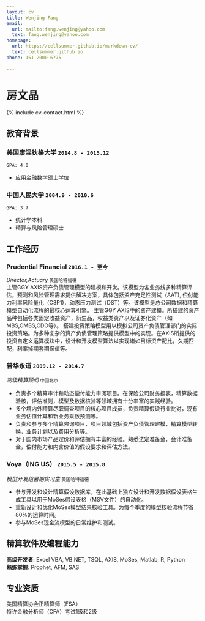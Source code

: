 ```yaml
---
layout: cv
title: Wenjing Fang
email:
  url: mailto:fang.wenjing@yahoo.com
  text: fang.wenjing@yahoo.com
homepage:
  url: https://cellsummer.github.io/markdown-cv/
  text: cellsummer.github.io
phone: 151-2000-6775
  
---
```


# **房文晶**

<!--
include contact information from the front matter
Supported arguments:
    - homepage: url, text
    - phone
    - email
-->

{% include cv-contact.html %}

## 教育背景

### **美国康涅狄格大学** `2014.8 - 2015.12`
```
GPA: 4.0
```
- 应用金融数学硕士学位

### **中国人民大学** `2004.9 - 2010.6`

```
GPA: 3.7
```
- 统计学本科
- 精算与风险管理硕士

## 工作经历

### **Prudential Financial** `2016.1 - 至今`

_Director,Actuary_ `美国哈特福德` <br>
主管GGY AXIS资产负债管理模型的建模和开发。该模型为各业务线多种精算评估，预测和风险管理需求提供解决方案，具体包括资产充足性测试（AAT), 偿付能力利率风险量化（C3P1)，动态压力测试（DST）等。该模型是总公司数据和精算模型自动化流程的最核心运算引擎。
主管GGY AXIS中的资产建模。所搭建的资产品种包括各类固定收益资产，衍生品，权益类资产以及证券化资产（如MBS,CMBS,CDO等）。
搭建投资策略模型用以模拟公司资产负债管理部门的实际投资策略。为多种复杂的资产负债管理策略提供模型中的实现。在AXIS所提供的投资自定义运算模块中，设计和开发模型算法以实现诸如目标资产配比，久期匹配，利率掉期套期保值等。

### **普华永道** `2009.12 - 2014.7`

_高级精算顾问_ `中国北京`<br> 
* 负责多个精算审计和动态偿付能力审阅项目。在保险公司财务报表，精算数据验核，评估准则，模型及数据核验等领域拥有十分丰富的实践经验。
* 多个境内外精算尽职调查项目的核心项目成员，负责精算假设行业比对，现有业务估值计算和新业务乘数预测等。
* 负责和参与多个精算咨询项目，项目领域包括资产负债管理建模，精算模型转换，业务计划以及费用分析等。
* 对于国内市场产品定价和评估拥有丰富的经验。熟悉法定准备金，会计准备金，偿付能力和内含价值的假设要求和评估方法。

### **Voya（ING US）** `2015.5 - 2015.8`

_模型开发组暑期实习生_ `美国哈特福德`<br> 
* 参与开发和设计精算假设数据库。在此基础上独立设计和开发数据假设表格生成工具以用于MoSes假设表格（MSV文件）的自动化。
* 重新设计和优化MoSes模型结果核验工具。为每个季度的模型核验流程节省80%的运算时间。
* 参与MoSes现金流模型的日常维护和测试。

## 精算软件及编程能力

**高级开发者**: Excel VBA, VB.NET, TSQL, AXIS, MoSes, Matlab, R, Python<br>
**熟练掌握**: Prophet, AFM, SAS

## 专业资质
美国精算协会正精算师（FSA）<br>
特许金融分析师（CFA）考试1级和2级

<!-- ### Footer

Last updated: 3/30/2020 -->
